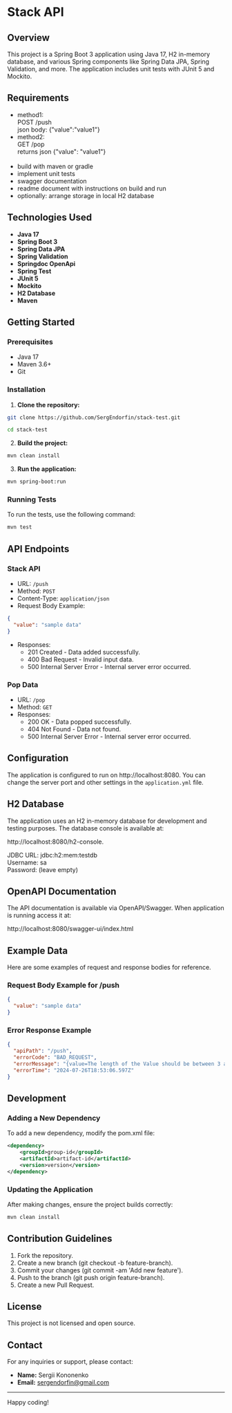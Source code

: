 # Stack API

## Overview

This project is a Spring Boot 3 application using Java 17, H2 in-memory database, and various Spring components like
Spring Data JPA, Spring Validation, and more. The application includes unit tests with JUnit 5 and Mockito.

## Requirements

- method1: <br>
  POST /push <br>
  json body: {"value":"value1"}
- method2: <br>
  GET /pop <br>
  returns json {"value": "value1"}
  <br>
  <br>
- build with maven or gradle
- implement unit tests
- swagger documentation
- readme document with instructions on build and run
- optionally: arrange storage in local H2 database

## Technologies Used

- **Java 17**
- **Spring Boot 3**
- **Spring Data JPA**
- **Spring Validation**
- **Springdoc OpenApi**
- **Spring Test**
- **JUnit 5**
- **Mockito**
- **H2 Database**
- **Maven**

## Getting Started

### Prerequisites

- Java 17
- Maven 3.6+
- Git

### Installation

1. **Clone the repository:**

```bash
git clone https://github.com/SergEndorfin/stack-test.git

cd stack-test
```

2. **Build the project:**

```bash
mvn clean install
```

3. **Run the application:**

```bash
mvn spring-boot:run
```

### Running Tests

To run the tests, use the following command:

```bash
mvn test
```

## API Endpoints

### Stack API

- URL: `/push`
- Method: `POST`
- Content-Type: `application/json`
- Request Body Example:

```json
{
  "value": "sample data"
}
```

- Responses:
    - 201 Created - Data added successfully.
    - 400 Bad Request - Invalid input data.
    - 500 Internal Server Error - Internal server error occurred.

### Pop Data

- URL: `/pop`
- Method: `GET`
- Responses:
    - 200 OK - Data popped successfully.
    - 404 Not Found - Data not found.
    - 500 Internal Server Error - Internal server error occurred.

## Configuration

The application is configured to run on http://localhost:8080. You can change the server port and other settings in the
`application.yml` file.

## H2 Database

The application uses an H2 in-memory database for development and testing purposes. The database console is available
at:

http://localhost:8080/h2-console.

JDBC URL: jdbc:h2:mem:testdb <br>
Username: sa <br>
Password: (leave empty)

## OpenAPI Documentation

The API documentation is available via OpenAPI/Swagger. When application is running access it at:

http://localhost:8080/swagger-ui/index.html

## Example Data

Here are some examples of request and response bodies for reference.

### Request Body Example for /push

```json
{
  "value": "sample data"
}
```

### Error Response Example

```json
{
  "apiPath": "/push",
  "errorCode": "BAD_REQUEST",
  "errorMessage": "{value=The length of the Value should be between 3 and 30}",
  "errorTime": "2024-07-26T18:53:06.597Z"
}
```

## Development

### Adding a New Dependency

To add a new dependency, modify the pom.xml file:

```xml
<dependency>
    <groupId>group-id</groupId>
    <artifactId>artifact-id</artifactId>
    <version>version</version>
</dependency>
```

### Updating the Application

After making changes, ensure the project builds correctly:

```bash
mvn clean install
```

## Contribution Guidelines

1. Fork the repository.
2. Create a new branch (git checkout -b feature-branch).
3. Commit your changes (git commit -am 'Add new feature').
4. Push to the branch (git push origin feature-branch).
5. Create a new Pull Request.

## License

This project is not licensed and open source.

## Contact

For any inquiries or support, please contact:

- **Name:** Sergii Kononenko
- **Email:** [sergendorfin@gmail.com](mailto:sergendorfin@gmail.com)

---
Happy coding!
